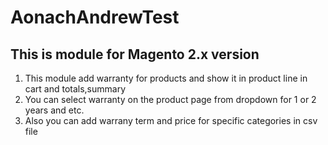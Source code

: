 # AonachAndrewTest
## This is module for Magento 2.x version
1. This module add warranty for products and show it in product line in cart  and  totals,summary 
2. You can select warranty on the product page from dropdown for  1 or 2 years and etc.
3. Also you can add warrany term and price for specific categories in csv file
